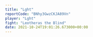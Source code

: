 ```yaml
---
title: "Lght"
reportCode: "BNhy3GwzCKJA89Vn"
player: "Lght"
fight: "Leotheras the Blind"
date: 2021-10-24T19:01:26.673000+00:00
---
```

